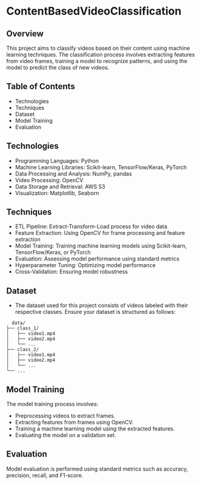 # ContentBasedVideoClassification
## Overview
This project aims to classify videos based on their content using machine learning techniques. The classification process involves extracting features from video frames, training a model to recognize patterns, and using the model to predict the class of new videos.

## Table of Contents
* Technologies
* Techniques
* Dataset
* Model Training
* Evaluation

## Technologies
* Programming Languages: Python
* Machine Learning Libraries: Scikit-learn, TensorFlow/Keras, PyTorch
* Data Processing and Analysis: NumPy, pandas
* Video Processing: OpenCV
* Data Storage and Retrieval: AWS S3
* Visualization: Matplotlib, Seaborn

## Techniques
* ETL Pipeline: Extract-Transform-Load process for video data
* Feature Extraction: Using OpenCV for frame processing and feature extraction
* Model Training: Training machine learning models using Scikit-learn, TensorFlow/Keras, or PyTorch
* Evaluation: Assessing model performance using standard metrics
* Hyperparameter Tuning: Optimizing model performance
* Cross-Validation: Ensuring model robustness

## Dataset
* The dataset used for this project consists of videos labeled with their respective classes. Ensure your dataset is structured as follows:
```
  data/
├── class_1/
│   ├── video1.mp4
│   ├── video2.mp4
│   └── ...
├── class_2/
│   ├── video1.mp4
│   ├── video2.mp4
│   └── ...
└── ...
```
## Model Training
The model training process involves:
* Preprocessing videos to extract frames.
* Extracting features from frames using OpenCV.
* Training a machine learning model using the extracted features.
* Evaluating the model on a validation set.

## Evaluation
Model evaluation is performed using standard metrics such as accuracy, precision, recall, and F1-score. 
